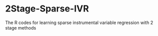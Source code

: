 # 2Stage-Sparse-IVR
The R codes for learning sparse instrumental variable regression with 2 stage methods
